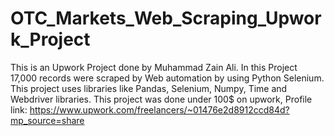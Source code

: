 # OTC_Markets_Web_Scraping_Upwork_Project
This is an Upwork Project done by Muhammad Zain Ali. In this Project 17,000 records were scraped by Web automation by using Python Selenium.
This project uses libraries like Pandas, Selenium, Numpy, Time and Webdriver libraries.
This project was done under 100$ on upwork, Profile link:
https://www.upwork.com/freelancers/~01476e2d8912ccd84d?mp_source=share
